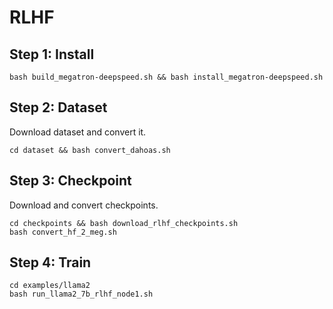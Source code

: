 # RLHF

## Step 1: Install

```
bash build_megatron-deepspeed.sh && bash install_megatron-deepspeed.sh
```

## Step 2: Dataset

Download dataset and convert it.

```
cd dataset && bash convert_dahoas.sh
```

## Step 3: Checkpoint

Download and convert checkpoints.

```
cd checkpoints && bash download_rlhf_checkpoints.sh
bash convert_hf_2_meg.sh
```

## Step 4: Train

```
cd examples/llama2
bash run_llama2_7b_rlhf_node1.sh
```
